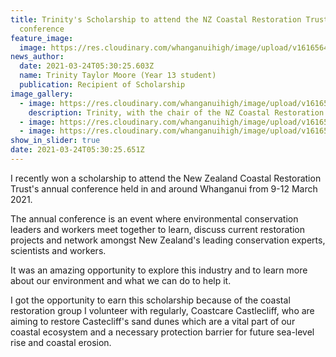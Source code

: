 ```yaml
---
title: Trinity's Scholarship to attend the NZ Coastal Restoration Trust's annual
  conference
feature_image:
  image: https://res.cloudinary.com/whanganuihigh/image/upload/v1616564112/News/Trinity_Taylor_Moore._New_Zealand_Coastal_Restoration_Trust_s_annual_conference_3.png
news_author:
  date: 2021-03-24T05:30:25.603Z
  name: Trinity Taylor Moore (Year 13 student)
  publication: Recipient of Scholarship
image_gallery:
  - image: https://res.cloudinary.com/whanganuihigh/image/upload/v1616564141/News/Screenshot_11.png
    description: Trinity, with the chair of the NZ Coastal Restoration Trust, Greg Bennett.
  - image: https://res.cloudinary.com/whanganuihigh/image/upload/v1616564170/News/Trinity_Taylor_Moore._New_Zealand_Coastal_Restoration_Trust_s_annual_conference.png
  - image: https://res.cloudinary.com/whanganuihigh/image/upload/v1616564194/News/Trinity_Taylor_Moore._New_Zealand_Coastal_Restoration_Trust_s_annual_conference_2.png
show_in_slider: true
date: 2021-03-24T05:30:25.651Z
---
```

I recently won a scholarship to attend the New Zealand Coastal Restoration Trust's annual conference held in and around Whanganui from 9-12 March 2021. 

The annual conference is an event where environmental conservation leaders and workers meet together to learn, discuss current restoration projects and network amongst New Zealand's leading conservation experts, scientists and workers. 

It was an amazing opportunity to explore this industry and to learn more about our environment and what we can do to help it. 

I got the opportunity to earn this scholarship because of the coastal restoration group I volunteer with regularly, Coastcare Castlecliff, who are aiming to restore Castecliff's sand dunes which are a vital part of our coastal ecosystem and a necessary protection barrier for future sea-level rise and coastal erosion. 